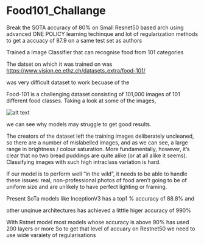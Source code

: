 # Food101_Challange

Break the SOTA accuracy of 80% on Small Resnet50 based arch using advanced ONE POLICY learning techinque and lot of regularization methods to get a accuacy of 87.9 on a same test set as authors

Trained a Image Classifier that can  recognise food from 101 categories 


The datset on which it was trained on was https://www.vision.ee.ethz.ch/datasets_extra/food-101/ 

was very difficult dataset to work becuase of the 

Food-101 is a challenging dataset consisting of 101,000 images of 101 different food classes. Taking a look at some of the images,

![alt text](https://raw.githubusercontent.com/PGCodehub/Food101_Challange/blob/master/bread_pudding.png)


we can see why models may struggle to get good results.


The creators of the dataset left the training images deliberately uncleaned, so there are a number of mislabelled images, and as we can see, a large range in brightness / colour saturation. More fundamentally, however, it’s clear that no two bread puddings are quite alike (or at all alike it seems). Classifying images with such high intraclass variation is hard.

If our model is to perform well “in the wild”, it needs to be able to handle these issues: real, non-professional photos of food aren’t going to be of uniform size and are unlikely to have perfect lighting or framing.



Present SoTa models like InceptionV3 has a top1 % accuracy of 88.8% and

other unqinue architectures has achieved a litttle higer accuracy of 990% 

With Rstnet model most models whose accuracy is above 90% has used 200 layers or more So to get that level of accuary on Restnet50 we need to use wide varaiety of  regularisations 
